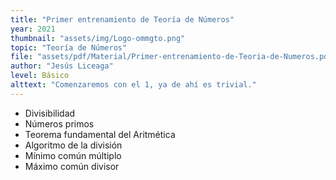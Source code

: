 ```yaml
---
title: "Primer entrenamiento de Teoría de Números"
year: 2021
thumbnail: "assets/img/Logo-ommgto.png"
topic: "Teoría de Números"
file: "assets/pdf/Material/Primer-entrenamiento-de-Teoria-de-Numeros.pdf"
author: "Jesús Liceaga"
level: Básico
alttext: "Comenzaremos con el 1, ya de ahí es trivial."
---
```


<ul class="list-group list-group-flush">
  <li class="list-group-item">Divisibilidad</li>
  <li class="list-group-item">Números primos</li>
  <li class="list-group-item">Teorema fundamental del Aritmética</li>
  <li class="list-group-item">Algoritmo de la división</li>
  <li class="list-group-item">Mínimo común múltiplo</li>
  <li class="list-group-item">Máximo común divisor</li>
</ul>